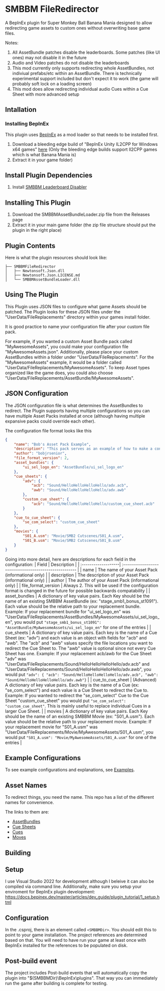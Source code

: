 # SMBBM FileRedirector

A BepInEx plugin for Super Monkey Ball Banana Mania designed to allow redirecting game assets to custom ones without overwriting base game files.

Notes:

1. All AssetBundle patches disable the leaderboards. Some patches (like UI ones) may not disable it in the future
2. Audio and Video patches do not disable the leaderboards
3. This mod currently only supports redirecting whole AssetBundles, not indiviual prefabs/etc within an AssetBundle. There is technically experimental support included but don't expect it to work (the game will probably soft lock on a loading screen)
4. This mod does allow redirecting individual audio Cues within a Cue Sheet with more advanced setup

## Intallation

### Installing BepInEx

This plugin uses [BepInEx](https://github.com/BepInEx/BepInEx) as a mod loader so that needs to be installed first.

1. Download a bleeding edge build of "BepInEx Unity IL2CPP for Windows x64 games" [here](https://builds.bepinex.dev/projects/bepinex_be) (Only the bleeding edge builds support Il2CPP games which is what Banana Mania is)
2. Extract it in your game folder)

## Install Plugin Dependencies

1. Install [SMBBM Leaderboard Disabler](https://github.com/bobjrsenior/SMBBMLeaderboardDisabler/releases)

## Installing This Plugin

1. Download the SMBBMAssetBundleLoader.zip file from the Releases page
2. Extract it in your main game folder (the zip file structure should put the plugin in the right place)

## Plugin Contents

Here is what the plugin resources should look like:

```
├── SMBBMFileRedirector
│   ├── Newtonsoft.Json.dll
│   ├── Newtonsoft.Json.LICENSE.md
│   └── SMBBMAssetBundleLoader.dll
```

## Using The Plugin

This Plugin uses JSON files to configure what game Assets should be patched. The Plugin looks for these JSON files under the "UserData/FileReplacements" directory within your games install folder.

It is good practice to name your configuration file after your custom file pack.

For example, if you wanted a custom Asset Bundle pack called "MyAwesomeAssets", you could make your configuration file "MyAwesomeAssets.json". Additionally, please place your custom AssetBundles within a folder under "UserData/FileReplacements". For the "MyAwesomeAssets" example, it would be a folder called "UserData/FileReplacements/MyAwesomeAssets". To keep Asset types organized like the game does, you could also choose "UserData/FileReplacements/AssetBundle/MyAwesomeAssets".

## JSON Configuration

The JSON configuration file is what determines the AssetBundles to redirect. The Plugin supports having multiple configurations so you can have multiple Asset Packs installed at once (although having multiple expansive packs could override each other).

The configuration file format looks like this

```json
{
    "name": "Bob's Asset Pack Example",
    "description": "This pack serves as an example of how to make a configuration file for SMBBM FileRedirector",
    "author": "bobjrsenior",
    "file_format_version": 2,
    "asset_bundles": {
        "ui_sel_logo_en": "AssetBundle/ui_sel_logo_en"
    },
    "cue_sheets": {
        "adv": {
            "acb": "Sound/HelloHelloHelloHello/adv.acb",
            "awb": "Sound/HelloHelloHelloHello/adv.awb"
        },
        "custom_cue_sheet": {
            "acb": "Sound/HelloHelloHelloHello/custom_cue_sheet.acb"
        }
    },
    "cue_to_cue_sheet": {
        "se_com_select": "custom_cue_sheet"
    },
    "movies": {
        "S01_A.usm": "Movie/SMB2 Cutscenes/S01_A.usm",
        "S01_B.usm": "Movie/SMB2 Cutscenes/S01_B.usm"
    }
}
```

Going into more detail, here are descriptions for each field in the configuration:
| Field               | Description                                             |
| :-------------------| :------------------------------------------------------ |
| name                | The name of your Asset Pack (informational only)        |
| description         | The description of your Asset Pack (informational only) |
| author              | The author of your Asset Pack (informational only)      |
| file_format_version | Always 2. This will be used if the configuration format is changed in the future for possible backwards compatability |
| asset_bundles       | A dictionary of key value pairs. Each Key should be the name of an existing SMBBM AssetBundle (ex: "stage_smb1_bonus_st1091"). Each value should be the relative path to your replacement bundle. Example: If your replacement bundle for "ui_sel_logo_en" was "UserData/FileReplacements/AssetBundles/MyAwesomeAssets/ui_sel_logo_en", you would put `"stage_smb1_bonus_st1091": "AssetBundle/MyAwesomeAssets/ui_sel_logo_en"` for one of the entries |
| cue_sheets          | A dictionary of key value pairs. Each key is the name of a Cue Sheet (ex: "adv") and each value is an object with fields for "acb" and "awb". The "acb" and "awb" values specify the file locations you want to redirect the Cue Sheet to. The "awb" value is optional since not every Cue Sheet has one. Example: If your replacement acb/awb for the Cue Sheet "adv" was "UserData/FileReplacements/Sound/HelloHelloHelloHello/adv.acb" and "UserData/FileReplacements/Sound/HelloHelloHelloHello/adv.awb", you would put `"adv": { "acb": "Sound/HelloHelloHelloHello/adv.acb", "awb": "Sound/HelloHelloHelloHello/adv.awb"}`     |
| cue_to_cue_sheet    | (Advanced) A dictionary of key value pairs. Each key is the name of a Cue (ex: "se_com_select") and each value is a Cue Sheet to redirect the Cue to. Example: If you wanted to redirect the "se_com_select" Cue to the Cue Sheet "custom_cue_sheet" you would put `"se_com_select": "custom_cue_sheet"`. This is mainly useful to replace individual Cues in a larger Cue Sheet.   |
| movies              | A dictionary of key value pairs. Each Key should be the name of an existing SMBBM Movie (ex: "S01_A.usm"). Each value should be the relative path to your replacement movie. Example: If your replacement movie for "S01_A.usm" was "UserData/FileReplacements/Movie/MyAwesomeAssets/S01_A.usm", you would put `"S01_A.usm": "Movie/MyAwesomeAssets/S01_A.usm"` for one of the entries      |

## Example Configurations

To see example configurations and explanations, see [Examples](/Examples).

## Asset Names

To redirect things, you need the name. This repo has a list of the different names for convenience.

The links to them are:
* [AssetBundles](/Game_Constants/AssetBundles.txt)
* [Cue Sheets](/Game_Constants/CueSheets.txt)
* [Cues](/Game_Constants/Cues.txt)
* [Moves](/Game_Constants/Movies.txt)

## Building

## Setup

I use Visual Studio 2022  for development although I beleive it can also be compiled via command line. Additionally, make sure you setup your enviroment for BepInEx plugin development: https://docs.bepinex.dev/master/articles/dev_guide/plugin_tutorial/1_setup.html

## Configuration

In the .csproj, there is an element called `<SMBBMDir>`. You should edit this to point to your game installation. The project references are determined based on that. You will need to have run your game at least once with BepInEx installed for the references to be populated on disk.

## Post-build event

The project includes Post-build events that will automatically copy the plugin into "$(SMBBMDir)\BepInEx\plugins". That way you can immediately run the game after building is complete for testing.
